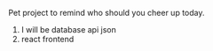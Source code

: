 Pet project to remind who should you cheer up today.

1. I will be database api json
2. react frontend
